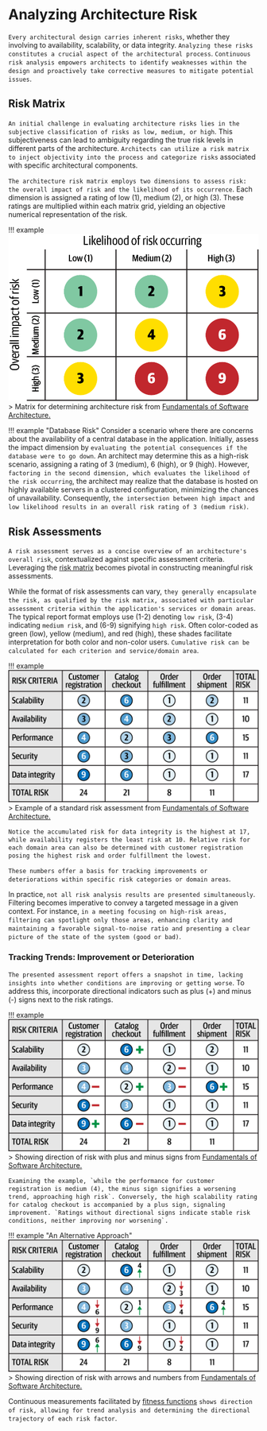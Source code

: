 # Analyzing Architecture Risk

`Every architectural design carries inherent risks`, whether they involving to availability, scalability, or data integrity. `Analyzing these risks constitutes a crucial aspect of the architectural process`. `Continuous risk analysis empowers architects to identify weaknesses within the design and proactively take corrective measures to mitigate potential issues`.

## Risk Matrix

`An initial challenge in evaluating architecture risks lies in the subjective classification of risks as low, medium, or high`. This subjectiveness can lead to ambiguity regarding the true risk levels in different parts of the architecture. `Architects can utilize a risk matrix to inject objectivity into the process and categorize risks` associated with specific architectural components.

`The architecture risk matrix employs two dimensions to assess risk: the overall impact of risk and the likelihood of its occurrence`. Each dimension is assigned a rating of low (1), medium (2), or high (3). These ratings are multiplied within each matrix grid, yielding an objective numerical representation of the risk.

!!! example
    ![Matrix for determining architecture risk from [Fundamentals of Software Architecture.](https://learning.oreilly.com/library/view/fundamentals-of-software/9781492043447/)](https://raw.githubusercontent.com/RomeroGabriel/mastering-software-architecture/main/doc/images/risk/matrix-risk.png)
    > Matrix for determining architecture risk from [Fundamentals of Software Architecture.](https://learning.oreilly.com/library/view/fundamentals-of-software/9781492043447/)

!!! example "Database Risk"
    Consider a scenario where there are concerns about the availability of a central database in the application. Initially, assess the impact dimension by `evaluating the potential consequences if the database were to go down`. An architect may determine this as a high-risk scenario, assigning a rating of 3 (medium), 6 (high), or 9 (high). However, `factoring in the second dimension, which evaluates the likelihood of the risk occurring`, the architect may realize that the database is hosted on highly available servers in a clustered configuration, minimizing the chances of unavailability. Consequently, `the intersection between high impact and low likelihood results in an overall risk rating of 3 (medium risk)`.

## Risk Assessments

`A risk assessment serves as a concise overview of an architecture's overall risk`, contextualized against specific assessment criteria. Leveraging the [risk matrix](#risk-matrix) becomes pivotal in constructing meaningful risk assessments.

While the format of risk assessments can vary, `they generally encapsulate the risk, as qualified by the risk matrix, associated with particular assessment criteria within the application's services or domain areas`. The typical report format employs use (1-2) denoting `low risk`, (3-4) indicating `medium risk`, and (6-9) signifying `high risk`. Often color-coded as green (low), yellow (medium), and red (high), these shades facilitate interpretation for both color and non-color users. `Cumulative risk can be calculated for each criterion and service/domain area`.

!!! example
    ![Example of a standard risk assessment from [Fundamentals of Software Architecture.](https://learning.oreilly.com/library/view/fundamentals-of-software/9781492043447/)](https://raw.githubusercontent.com/RomeroGabriel/mastering-software-architecture/main/doc/images/risk/assess-example.png)
    > Example of a standard risk assessment from [Fundamentals of Software Architecture.](https://learning.oreilly.com/library/view/fundamentals-of-software/9781492043447/)

    Notice the accumulated risk for data integrity is the highest at 17, while availability registers the least risk at 10. Relative risk for each domain area can also be determined with customer registration posing the highest risk and order fulfillment the lowest.

`These numbers offer a basis for tracking improvements or deteriorations within specific risk categories or domain areas`.

In practice, `not all risk analysis results are presented simultaneously`. Filtering becomes imperative to convey a targeted message in a given context. For instance, `in a meeting focusing on high-risk areas, filtering can spotlight only those areas, enhancing clarity and maintaining a favorable signal-to-noise ratio and presenting a clear picture of the state of the system (good or bad)`.

### Tracking Trends: Improvement or Deterioration

`The presented assessment report offers a snapshot in time, lacking insights into whether conditions are improving or getting worse`. To address this, incorporate directional indicators such as plus (+) and minus (-) signs next to the risk ratings.

!!! example
    ![Showing direction of risk with plus and minus signs from [Fundamentals of Software Architecture.](https://learning.oreilly.com/library/view/fundamentals-of-software/9781492043447/)](https://raw.githubusercontent.com/RomeroGabriel/mastering-software-architecture/main/doc/images/risk/assess-example-sinal.png)
    > Showing direction of risk with plus and minus signs from [Fundamentals of Software Architecture.](https://learning.oreilly.com/library/view/fundamentals-of-software/9781492043447/)

    Examining the example, `while the performance for customer registration is medium (4), the minus sign signifies a worsening trend, approaching high risk`. Conversely, the high scalability rating for catalog checkout is accompanied by a plus sign, signaling improvement. `Ratings without directional signs indicate stable risk conditions, neither improving nor worsening`.

!!! example "An Alternative Approach"
    ![Showing direction of risk with arrows and numbers from [Fundamentals of Software Architecture.](https://learning.oreilly.com/library/view/fundamentals-of-software/9781492043447/)](https://raw.githubusercontent.com/RomeroGabriel/mastering-software-architecture/main/doc/images/risk/assess-example-sinal-alt.png)
    > Showing direction of risk with arrows and numbers from [Fundamentals of Software Architecture.](https://learning.oreilly.com/library/view/fundamentals-of-software/9781492043447/)

Continuous measurements facilitated by [fitness functions](../arch_characteristics/measuring_governing.md#fitness-functions) `shows direction of risk, allowing for trend analysis and determining the directional trajectory of each risk factor`.
